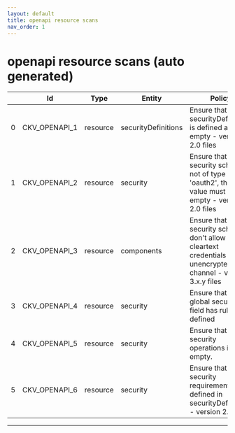 ```yaml
---
layout: default
title: openapi resource scans
nav_order: 1
---
```


# openapi resource scans (auto generated)

|    | Id            | Type     | Entity              | Policy                                                                                                        | IaC     |
|----|---------------|----------|---------------------|---------------------------------------------------------------------------------------------------------------|---------|
|  0 | CKV_OPENAPI_1 | resource | securityDefinitions | Ensure that securityDefinitions is defined and not empty - version 2.0 files                                  | OpenAPI |
|  1 | CKV_OPENAPI_2 | resource | security            | Ensure that if the security scheme is not of type 'oauth2', the array value must be empty - version 2.0 files | OpenAPI |
|  2 | CKV_OPENAPI_3 | resource | components          | Ensure that security schemes don't allow cleartext credentials over unencrypted channel - version 3.x.y files | OpenAPI |
|  3 | CKV_OPENAPI_4 | resource | security            | Ensure that the global security field has rules defined                                                       | OpenAPI |
|  4 | CKV_OPENAPI_5 | resource | security            | Ensure that security operations is not empty.                                                                 | OpenAPI |
|  5 | CKV_OPENAPI_6 | resource | security            | Ensure that security requirement defined in securityDefinitions - version 2.0 files                           | OpenAPI |


---


